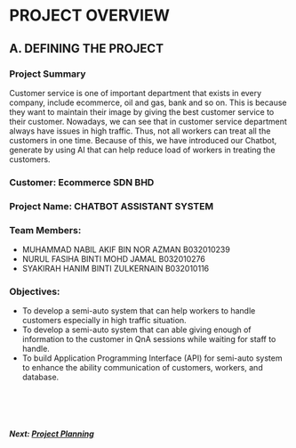 # PROJECT OVERVIEW

## A. DEFINING THE PROJECT
###  Project Summary
Customer service is one of important department that exists in every company, include ecommerce, oil and gas, bank and so on. This is because they want to maintain their image by giving the best customer service to their customer. Nowadays, we can see that in customer service department always have issues in high traffic. Thus, not all workers can treat all the customers in one time. Because of this, we have introduced our Chatbot, generate by using AI that can help reduce load of workers in treating the customers.

###  Customer: Ecommerce SDN BHD

### Project Name: CHATBOT ASSISTANT SYSTEM

### Team Members: 
+ MUHAMMAD NABIL AKIF BIN NOR AZMAN B032010239
+ NURUL FASIHA BINTI MOHD JAMAL B032010276
+ SYAKIRAH HANIM BINTI ZULKERNAIN B032010116

### Objectives:
+ To develop a semi-auto system that can help workers to handle customers especially in high traffic situation.
+ To develop a semi-auto system that can able giving enough of information to the customer in QnA sessions while waiting for staff to handle.
+ To build Application Programming Interface (API) for semi-auto system to enhance the ability communication of customers, workers, and database.

<br><br><br>
##### Next: [Project Planning](B-PROJECT_PLANNING.md)
